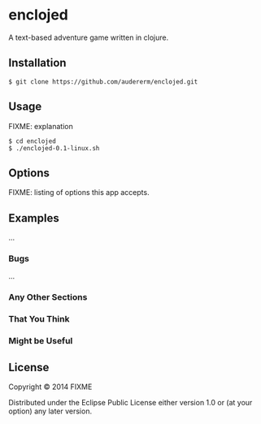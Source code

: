 # enclojed

A text-based adventure game written in clojure.

## Installation

    $ git clone https://github.com/audererm/enclojed.git

## Usage

FIXME: explanation

    $ cd enclojed
    $ ./enclojed-0.1-linux.sh
    
## Options

FIXME: listing of options this app accepts.

## Examples

...

### Bugs

...

### Any Other Sections
### That You Think
### Might be Useful

## License

Copyright © 2014 FIXME

Distributed under the Eclipse Public License either version 1.0 or (at
your option) any later version.
